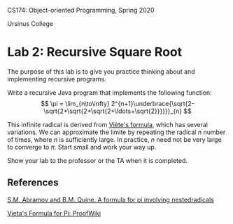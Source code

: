 CS174: Object-oriented Programming, Spring 2020

Ursinus College



# Lab 2: Recursive Square Root

The purpose of this lab is to give you practice thinking about and implementing recursive programs.

Write a recursive Java program that implements the following function:
$$
\pi = \lim_{n\to\infty} 2^{n+1}\underbrace{\sqrt{2-\sqrt{2+\sqrt{2+\sqrt{2+\ldots+\sqrt{2}}}}}}_{n}
$$




This infinite radical is derived from [Viète's formula](https://en.wikipedia.org/wiki/Vi%C3%A8te%27s_formula), which has several variations. We can approximate the limite by repeating the radical *n* number of times, where *n* is sufficiently large.  In practice, *n* need not be very large to converge to $\pi$.  Start small and work your way up.



Show your lab to the professor or the TA when it is completed. 

## References

[S.M. Abramov and B.M. Quine. A formula for pi involving nestedradicals](https://arxiv.org/pdf/1610.07713.pdf)

[Vieta's Formula for Pi: ProofWiki](https://arxiv.org/pdf/1610.07713.pdf)








